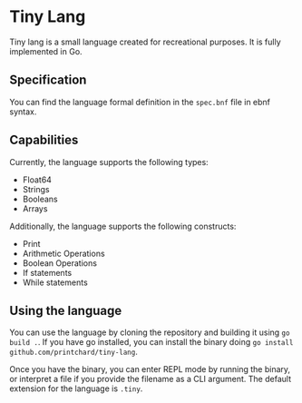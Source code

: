 # Tiny Lang

Tiny lang is a small language created for recreational purposes. It is fully implemented in Go.

## Specification

You can find the language formal definition in the `spec.bnf` file in ebnf syntax.

## Capabilities

Currently, the language supports the following types:

- Float64
- Strings
- Booleans
- Arrays

Additionally, the language supports the following constructs:

- Print
- Arithmetic Operations
- Boolean Operations
- If statements
- While statements

## Using the language

You can use the language by cloning the repository and building it using `go build .`. If you have go installed, you can install the binary doing `go install github.com/printchard/tiny-lang`.

Once you have the binary, you can enter REPL mode by running the binary, or interpret a file if you provide the filename as a CLI argument. The default extension for the language is `.tiny`.
